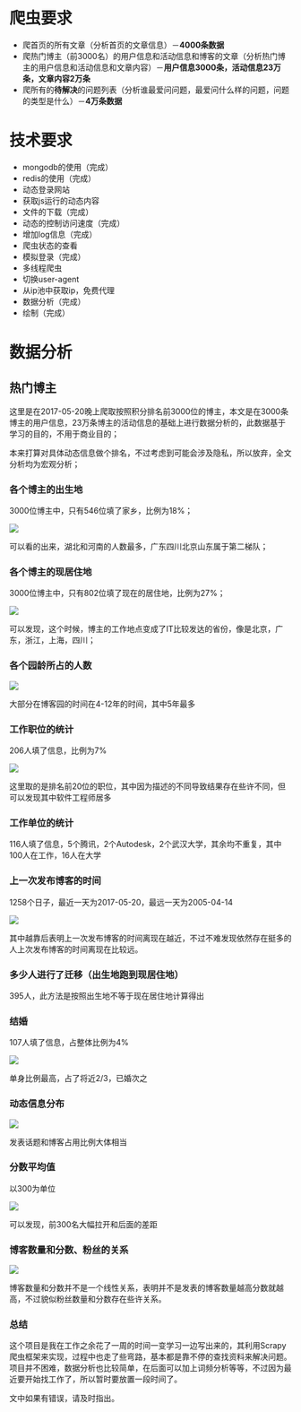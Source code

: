 

# 爬虫要求

* 爬首页的所有文章（分析首页的文章信息）－**4000条数据**
* 爬热门博主（前3000名）的用户信息和活动信息和博客的文章（分析热门博主的用户信息和活动信息和文章内容）－**用户信息3000条，活动信息23万条，文章内容2万条**
*  爬所有的**待解决**的问题列表（分析谁最爱问问题，最爱问什么样的问题，问题的类型是什么）－**4万条数据**

# 技术要求

* mongodb的使用（完成）
* redis的使用（完成）
* 动态登录网站
* 获取js运行的动态内容
* 文件的下载（完成）
* 动态的控制访问速度（完成）
* 增加log信息（完成）
* 爬虫状态的查看
* 模拟登录（完成）
* 多线程爬虫
* 切换user-agent
* 从ip池中获取ip，免费代理
* 数据分析（完成）
* 绘制（完成）

# 数据分析

## 热门博主

这里是在2017-05-20晚上爬取按照积分排名前3000位的博主，本文是在3000条博主的用户信息，23万条博主的活动信息的基础上进行数据分析的，此数据基于学习的目的，不用于商业目的；

本来打算对具体动态信息做个排名，不过考虑到可能会涉及隐私，所以放弃，全文分析均为宏观分析；

### 各个博主的出生地

3000位博主中，只有546位填了家乡，比例为18%；

![](http://odwv9d2u8.bkt.clouddn.com/17-5-23/4748998-file_1495496762625_e3a2.png)

可以看的出来，湖北和河南的人数最多，广东四川北京山东属于第二梯队；

### 各个博主的现居住地

3000位博主中，只有802位填了现在的居住地，比例为27%；

![](http://odwv9d2u8.bkt.clouddn.com/17-5-23/94656922-file_1495496969213_10f3e.png)

可以发现，这个时候，博主的工作地点变成了IT比较发达的省份，像是北京，广东，浙江，上海，四川；

### 各个园龄所占的人数

![](http://odwv9d2u8.bkt.clouddn.com/17-5-23/94921794-file_1495497081535_d25.png)

大部分在博客园的时间在4-12年的时间，其中5年最多

### 工作职位的统计

206人填了信息，比例为7%

![](http://odwv9d2u8.bkt.clouddn.com/17-5-23/49252264-file_1495497299758_151f.png)

这里取的是排名前20位的职位，其中因为描述的不同导致结果存在些许不同，但可以发现其中软件工程师居多

### 工作单位的统计

116人填了信息，5个腾讯，2个Autodesk，2个武汉大学，其余均不重复，其中100人在工作，16人在大学

### 上一次发布博客的时间

1258个日子，最近一天为2017-05-20，最远一天为2005-04-14

![](http://odwv9d2u8.bkt.clouddn.com/17-5-23/97898692-file_1495497467699_111dd.png)

其中越靠后表明上一次发布博客的时间离现在越近，不过不难发现依然存在挺多的人上次发布博客的时间离现在比较远。

### 多少人进行了迁移（出生地跑到现居住地）

395人，此方法是按照出生地不等于现在居住地计算得出

### 结婚

107人填了信息，占整体比例为4%

![](http://odwv9d2u8.bkt.clouddn.com/17-5-23/6128447-file_1495497789039_1222.png)

单身比例最高，占了将近2/3，已婚次之

### 动态信息分布

![](http://odwv9d2u8.bkt.clouddn.com/17-5-23/41873138-file_1495497939215_4113.png)

发表话题和博客占用比例大体相当

### 分数平均值

以300为单位

![](http://odwv9d2u8.bkt.clouddn.com/17-5-23/42956737-file_1495498096178_14281.png)

可以发现，前300名大幅拉开和后面的差距

### 博客数量和分数、粉丝的关系

![](http://odwv9d2u8.bkt.clouddn.com/17-5-23/14634859-file_1495498198466_d2a3.png)

博客数量和分数并不是一个线性关系，表明并不是发表的博客数量越高分数就越高，不过貌似粉丝数量和分数存在些许关系。

### 总结

这个项目是我在工作之余花了一周的时间一变学习一边写出来的，其利用Scrapy爬虫框架来实现，过程中也走了些弯路，基本都是靠不停的查找资料来解决问题。项目并不困难，数据分析也比较简单，在后面可以加上词频分析等等，不过因为最近要开始找工作了，所以暂时要放置一段时间了。

文中如果有错误，请及时指出。
	
	

